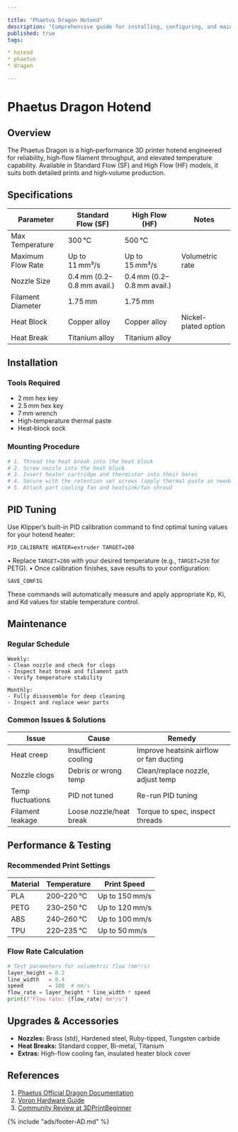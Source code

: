 ```yaml
---

title: "Phaetus Dragon Hotend"
description: "Comprehensive guide for installing, configuring, and maintaining the Phaetus Dragon Hotend"
published: true
tags:

* hotend
* phaetus
* dragon

---
```


# Phaetus Dragon Hotend

## Overview

The Phaetus Dragon is a high‑performance 3D printer hotend engineered for reliability, high‑flow filament throughput, and elevated temperature capability. Available in Standard Flow (SF) and High Flow (HF) models, it suits both detailed prints and high‑volume production.

## Specifications

| Parameter         | Standard Flow (SF)         | High Flow (HF)             | Notes                |
| ----------------- | -------------------------- | -------------------------- | -------------------- |
| Max Temperature   | 300 °C                     | 500 °C                     |                      |
| Maximum Flow Rate | Up to 11 mm³/s             | Up to 15 mm³/s             | Volumetric rate      |
| Nozzle Size       | 0.4 mm (0.2–0.8 mm avail.) | 0.4 mm (0.2–0.8 mm avail.) |                      |
| Filament Diameter | 1.75 mm                    | 1.75 mm                    |                      |
| Heat Block        | Copper alloy               | Copper alloy               | Nickel-plated option |
| Heat Break        | Titanium alloy             | Titanium alloy             |                      |

## Installation

### Tools Required

* 2 mm hex key
* 2.5 mm hex key
* 7 mm wrench
* High‑temperature thermal paste
* Heat‑block sock

### Mounting Procedure

```bash
# 1. Thread the heat break into the heat block
# 2. Screw nozzle into the heat block
# 3. Insert heater cartridge and thermistor into their bores
# 4. Secure with the retention set screws (apply thermal paste as needed)
# 5. Attach part cooling fan and heatsink/fan shroud
```

## PID Tuning

Use Klipper’s built-in PID calibration command to find optimal tuning values for your hotend heater:

```gcode
PID_CALIBRATE HEATER=extruder TARGET=200
```

• Replace `TARGET=200` with your desired temperature (e.g., `TARGET=250` for PETG).
• Once calibration finishes, save results to your configuration:

```gcode
SAVE_CONFIG
```

These commands will automatically measure and apply appropriate Kp, Ki, and Kd values for stable temperature control.

## Maintenance

### Regular Schedule

```text
Weekly:
- Clean nozzle and check for clogs
- Inspect heat break and filament path
- Verify temperature stability

Monthly:
- Fully disassemble for deep cleaning
- Inspect and replace wear parts
```

### Common Issues & Solutions

| Issue             | Cause                   | Remedy                                  |
| ----------------- | ----------------------- | --------------------------------------- |
| Heat creep        | Insufficient cooling    | Improve heatsink airflow or fan ducting |
| Nozzle clogs      | Debris or wrong temp    | Clean/replace nozzle, adjust temp       |
| Temp fluctuations | PID not tuned           | Re-run PID tuning                       |
| Filament leakage  | Loose nozzle/heat break | Torque to spec, inspect threads         |

## Performance & Testing

### Recommended Print Settings

| Material | Temperature | Print Speed    |
| -------- | ----------- | -------------- |
| PLA      | 200–220 °C  | Up to 150 mm/s |
| PETG     | 230–250 °C  | Up to 120 mm/s |
| ABS      | 240–260 °C  | Up to 100 mm/s |
| TPU      | 220–235 °C  | Up to 50 mm/s  |

### Flow Rate Calculation

```python
# Test parameters for volumetric flow (mm³/s)
layer_height = 0.2
line_width   = 0.4
speed        = 100  # mm/s
flow_rate = layer_height * line_width * speed
print(f"Flow rate: {flow_rate} mm³/s")
```

## Upgrades & Accessories

* **Nozzles:** Brass (std), Hardened steel, Ruby-tipped, Tungsten carbide
* **Heat Breaks:** Standard copper, Bi-metal, Titanium
* **Extras:** High-flow cooling fan, insulated heater block cover

## References

1. [Phaetus Official Dragon Documentation](https://www.phaetus.com/dragon)
2. [Voron Hardware Guide](https://docs.vorondesign.com/hardware.html)
3. [Community Review at 3DPrintBeginner](https://3dprintbeginner.com/phaetus-dragon-hotend-review/)

{% include "ads/footer-AD.md" %}
